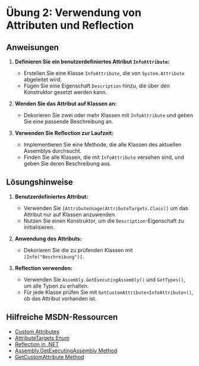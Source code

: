 # Übung 2: Verwendung von Attributen und Reflection

## Anweisungen

1. **Definieren Sie ein benutzerdefiniertes Attribut `InfoAttribute`:**
   - Erstellen Sie eine Klasse `InfoAttribute`, die von `System.Attribute` abgeleitet wird.
   - Fügen Sie eine Eigenschaft `Description` hinzu, die über den Konstruktor gesetzt werden kann.

2. **Wenden Sie das Attribut auf Klassen an:**
   - Dekorieren Sie zwei oder mehr Klassen mit `InfoAttribute` und geben Sie eine passende Beschreibung an.

3. **Verwenden Sie Reflection zur Laufzeit:**
   - Implementieren Sie eine Methode, die alle Klassen des aktuellen Assemblys durchsucht.
   - Finden Sie alle Klassen, die mit `InfoAttribute` versehen sind, und geben Sie deren Beschreibung aus.

## Lösungshinweise

1. **Benutzerdefiniertes Attribut:**
   - Verwenden Sie `[AttributeUsage(AttributeTargets.Class)]` um das Attribut nur auf Klassen anzuwenden.
   - Nutzen Sie einen Konstruktor, um die `Description`-Eigenschaft zu initialisieren.

2. **Anwendung des Attributs:**
   - Dekorieren Sie die zu prüfenden Klassen mit `[Info("Beschreibung")]`.

3. **Reflection verwenden:**
   - Verwenden Sie `Assembly.GetExecutingAssembly()` und `GetTypes()`, um alle Typen zu erhalten.
   - Für jede Klasse prüfen Sie mit `GetCustomAttribute<InfoAttribute>()`, ob das Attribut vorhanden ist.

## Hilfreiche MSDN-Ressourcen

- [Custom Attributes](https://docs.microsoft.com/en-us/dotnet/standard/attributes/writing-custom-attributes)
- [AttributeTargets Enum](https://docs.microsoft.com/en-us/dotnet/api/system.attributetargets)
- [Reflection in .NET](https://docs.microsoft.com/en-us/dotnet/csharp/programming-guide/concepts/reflection)
- [Assembly.GetExecutingAssembly Method](https://docs.microsoft.com/en-us/dotnet/api/system.reflection.assembly.getexecutingassembly)
- [GetCustomAttribute Method](https://docs.microsoft.com/en-us/dotnet/api/system.reflection.customattributeextensions.getcustomattribute)
